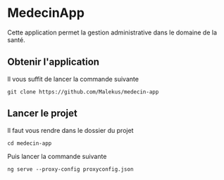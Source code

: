 # MedecinApp

Cette application permet la gestion administrative dans le domaine de la santé.

## Obtenir l'application

Il vous suffit de lancer la commande suivante

`git clone https://github.com/Malekus/medecin-app`

## Lancer le projet

Il faut vous rendre dans le dossier du projet

`cd medecin-app`

Puis lancer la commande suivante

`ng serve --proxy-config proxyconfig.json`
